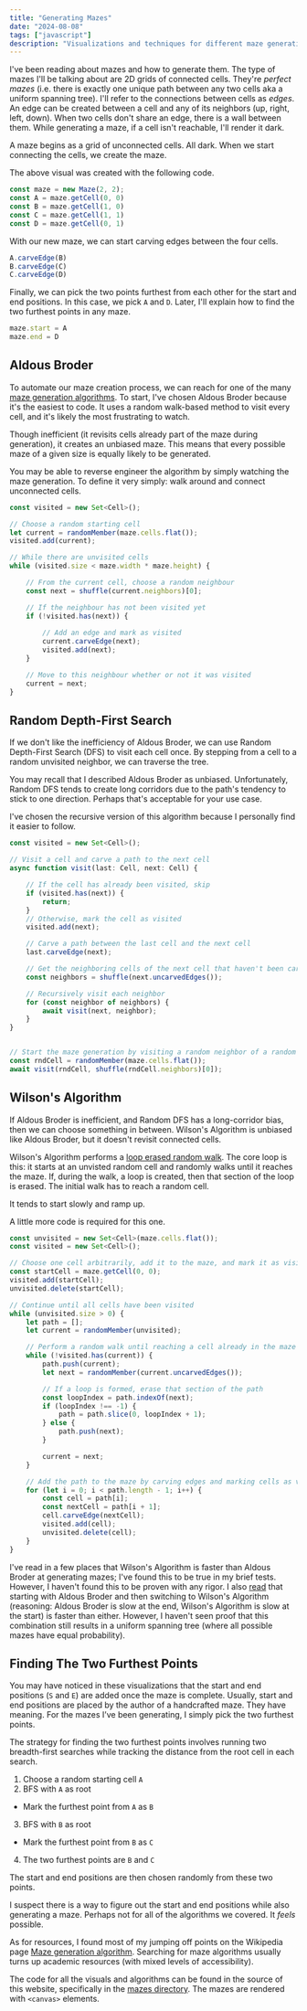 ```yaml
---
title: "Generating Mazes"
date: "2024-08-08"
tags: ["javascript"]
description: "Visualizations and techniques for different maze generation algorithms."
---
```


I've been reading about mazes and how to generate them. The type of mazes I'll be talking about are 2D grids of connected cells. They're _perfect mazes_ (i.e. there is exactly one unique path between any two cells aka a uniform spanning tree). I'll refer to the connections between cells as _edges_. An edge can be created between a cell and any of its neighbors (up, right, left, down). When two cells don't share an edge, there is a wall between them. While generating a maze, if a cell isn't reachable, I'll render it dark.

<div className="mazes" id="introMaze"></div>

A maze begins as a grid of unconnected cells. All dark. When we start connecting the cells, we create the maze.

The above visual was created with the following code.

```ts
const maze = new Maze(2, 2);
const A = maze.getCell(0, 0)
const B = maze.getCell(1, 0)
const C = maze.getCell(1, 1)
const D = maze.getCell(0, 1)
```

With our new maze, we can start carving edges between the four cells.

```ts
A.carveEdge(B)
B.carveEdge(C)
C.carveEdge(D)
```

Finally, we can pick the two points furthest from each other for the start and end positions. In this case, we pick `A` and `D`. Later, I'll explain how to find the two furthest points in any maze.

```ts
maze.start = A
maze.end = D
```

## Aldous Broder

To automate our maze creation process, we can reach for one of the many [maze generation algorithms](https://en.wikipedia.org/wiki/Maze_generation_algorithm). To start, I've chosen Aldous Broder because it's the easiest to code. It uses a random walk-based method to visit every cell, and it's likely the most frustrating to watch.

Though inefficient (it revisits cells already part of the maze during generation), it creates an unbiased maze. This means that every possible maze of a given size is equally likely to be generated.

<div className="mazes" id="aldousBroder"></div>

You may be able to reverse engineer the algorithm by simply watching the maze generation. To define it very simply: walk around and connect unconnected cells.

```ts
const visited = new Set<Cell>();

// Choose a random starting cell
let current = randomMember(maze.cells.flat());
visited.add(current);

// While there are unvisited cells
while (visited.size < maze.width * maze.height) {

    // From the current cell, choose a random neighbour
    const next = shuffle(current.neighbors)[0];

    // If the neighbour has not been visited yet
    if (!visited.has(next)) {
        
        // Add an edge and mark as visited
        current.carveEdge(next);
        visited.add(next);
    }

    // Move to this neighbour whether or not it was visited
    current = next;
}
```

## Random Depth-First Search

If we don't like the inefficiency of Aldous Broder, we can use Random Depth-First Search (DFS) to visit each cell once. By stepping from a cell to a random unvisited neighbor, we can traverse the tree.

<div className="mazes" id="randomDFS"></div>

You may recall that I described Aldous Broder as unbiased. Unfortunately, Random DFS tends to create long corridors due to the path's tendency to stick to one direction. Perhaps that's acceptable for your use case.

I've chosen the recursive version of this algorithm because I personally find it easier to follow.

```ts
const visited = new Set<Cell>();

// Visit a cell and carve a path to the next cell
async function visit(last: Cell, next: Cell) {

    // If the cell has already been visited, skip
    if (visited.has(next)) {
        return;
    }
    // Otherwise, mark the cell as visited
    visited.add(next);

    // Carve a path between the last cell and the next cell
    last.carveEdge(next);

    // Get the neighboring cells of the next cell that haven't been carved yet
    const neighbors = shuffle(next.uncarvedEdges());

    // Recursively visit each neighbor
    for (const neighbor of neighbors) {
        await visit(next, neighbor);
    }
}


// Start the maze generation by visiting a random neighbor of a random cell
const rndCell = randomMember(maze.cells.flat());
await visit(rndCell, shuffle(rndCell.neighbors)[0]);
```

## Wilson's Algorithm

If Aldous Broder is inefficient, and Random DFS has a long-corridor bias, then we can choose something in between. Wilson's Algorithm is unbiased like Aldous Broder, but it doesn't revisit connected cells.

Wilson's Algorithm performs a [loop erased random walk](https://en.wikipedia.org/wiki/Loop-erased_random_walk). The core loop is this: it starts at an unvisted random cell and randomly walks until it reaches the maze. If, during the walk, a loop is created, then that section of the loop is erased. The initial walk has to reach a random cell.

It tends to start slowly and ramp up.

<div className="mazes" id="wilsonsAlgorithm"></div>

A little more code is required for this one.

```ts
const unvisited = new Set<Cell>(maze.cells.flat());
const visited = new Set<Cell>();

// Choose one cell arbitrarily, add it to the maze, and mark it as visited
const startCell = maze.getCell(0, 0);
visited.add(startCell);
unvisited.delete(startCell);

// Continue until all cells have been visited
while (unvisited.size > 0) {
    let path = [];
    let current = randomMember(unvisited);

    // Perform a random walk until reaching a cell already in the maze
    while (!visited.has(current)) {
        path.push(current);
        let next = randomMember(current.uncarvedEdges());

        // If a loop is formed, erase that section of the path
        const loopIndex = path.indexOf(next);
        if (loopIndex !== -1) {
            path = path.slice(0, loopIndex + 1);
        } else {
            path.push(next);
        }

        current = next;
    }

    // Add the path to the maze by carving edges and marking cells as visited
    for (let i = 0; i < path.length - 1; i++) {
        const cell = path[i];
        const nextCell = path[i + 1];
        cell.carveEdge(nextCell);
        visited.add(cell);
        unvisited.delete(cell);
    }
}
```

I've read in a few places that Wilson's Algorithm is faster than Aldous Broder at generating mazes; I've found this to be true in my brief tests. However, I haven't found this to be proven with any rigor. I also [read](https://news.ycombinator.com/item?id=2124503) that starting with Aldous Broder and then switching to Wilson's Algorithm (reasoning: Aldous Broder is slow at the end, Wilson's Algorithm is slow at the start) is faster than either. However, I haven't seen proof that this combination still results in a uniform spanning tree (where all possible mazes have equal probability).

## Finding The Two Furthest Points

You may have noticed in these visualizations that the start and end positions (`S` and `E`) are added once the maze is complete. Usually, start and end positions are placed by the author of a handcrafted maze. They have meaning. For the mazes I’ve been generating, I simply pick the two furthest points.

The strategy for finding the two furthest points involves running two breadth-first searches while tracking the distance from the root cell in each search.

1. Choose a random starting cell `A`
2. BFS with `A` as root
  - Mark the furthest point from `A` as `B`
3. BFS with `B` as root
  - Mark the furthest point from `B` as `C`
4. The two furthest points are `B` and `C`

The start and end positions are then chosen randomly from these two points.

<div className="mazes" id="treeDiameter"></div>

I suspect there is a way to figure out the start and end positions while also generating a maze. Perhaps not for all of the algorithms we covered. It _feels_ possible.

As for resources, I found most of my jumping off points on the Wikipedia page [Maze generation algorithm](https://en.wikipedia.org/wiki/Maze_generation_algorithm). Searching for maze algorithms usually turns up academic resources (with mixed levels of accessibility).

The code for all the visuals and algorithms can be found in the source of this website, specifically in the [mazes directory](https://github.com/healeycodes/healeycodes.com/tree/main/components/visuals/mazes). The mazes are rendered with `<canvas>` elements.
